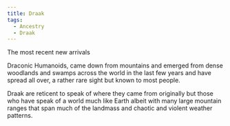 ```yaml
---
title: Draak
tags:
  - Ancestry
  - Draak
---
```

The most recent new arrivals

Draconic Humanoids, came down from mountains and emerged from dense woodlands and swamps across the world in the last few years and have spread all over, a rather rare sight but known to most people. 

Draak are reticent to speak of where they came from originally but those who have speak of a world much like Earth albeit with many large mountain ranges that span much of the landmass and chaotic and violent weather patterns.